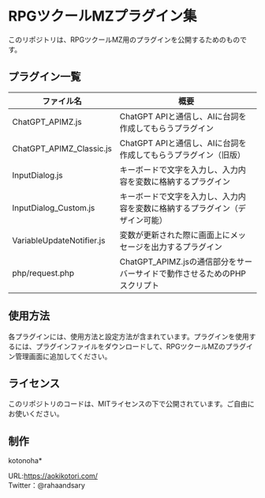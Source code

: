 # RPGツクールMZプラグイン集
このリポジトリは、RPGツクールMZ用のプラグインを公開するためのものです。


## プラグイン一覧

| ファイル名 | 概要 |
| ------------- | -------------------------- |
| ChatGPT_APIMZ.js  | ChatGPT APIと通信し、AIに台詞を作成してもらうプラグイン  |
| ChatGPT_APIMZ_Classic.js  | ChatGPT APIと通信し、AIに台詞を作成してもらうプラグイン（旧版）  |
| InputDialog.js  | キーボードで文字を入力し、入力内容を変数に格納するプラグイン |
| InputDialog_Custom.js | キーボードで文字を入力し、入力内容を変数に格納するプラグイン（デザイン可能） |
| VariableUpdateNotifier.js | 変数が更新された際に画面上にメッセージを出力するプラグイン |
| php/request.php  | ChatGPT_APIMZ.jsの通信部分をサーバーサイドで動作させるためのPHPスクリプト |



## 使用方法
<p>各プラグインには、使用方法と設定方法が含まれています。プラグインを使用するには、プラグインファイルをダウンロードして、RPGツクールMZのプラグイン管理画面に追加してください。</p>


## ライセンス
<p>このリポジトリのコードは、MITライセンスの下で公開されています。ご自由にお使いください。</p>


## 制作
<p>
kotonoha*

URL:https://aokikotori.com/<br>
Twitter：@rahaandsary
</p>
